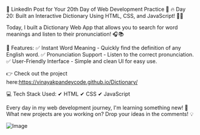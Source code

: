 📢 LinkedIn Post for Your 20th Day of Web Development Practice 🚀
🔥 Day 20: Built an Interactive Dictionary Using HTML, CSS, and JavaScript! 📖🎤

Today, I built a Dictionary Web App that allows you to search for word meanings and listen to their pronunciation! 🎧📚

🔹 Features:
✅ Instant Word Meaning - Quickly find the definition of any English word.
✅ Pronunciation Support - Listen to the correct pronunciation.
✅ User-Friendly Interface - Simple and clean UI for easy use.

👉 Check out the project here:https://vinayakpandeycode.github.io/Dictionary/

💻 Tech Stack Used:
✔ HTML
✔ CSS
✔ JavaScript

Every day in my web development journey, I'm learning something new! 🚀 What new projects are you working on? Drop your ideas in the comments! 💡

![Image](https://github.com/user-attachments/assets/663c4f02-312f-4c8b-81c2-b0d939f07c61)
